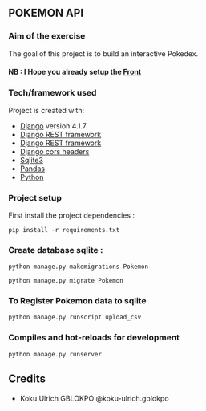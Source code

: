 ## POKEMON API

### Aim of the exercise
The goal of this project is to build an interactive Pokedex. 

#### NB : I Hope you already setup the [Front](https://github.com/koku-ulrich/pokemon)

### Tech/framework used

Project is created with:

* [Django](https://www.djangoproject.com/) version 4.1.7
* [Django REST framework](https://www.django-rest-framework.org/)
* [Django REST framework](https://www.django-rest-framework.org/)
* [Django cors headers](https://pypi.org/project/django-cors-headers/)
* [Sqlite3](https://sqlite.org/index.html)
* [Pandas](https://pandas.pydata.org/)
* [Python](https://www.python.org/)

### Project setup

First install the project dependencies :
```
pip install -r requirements.txt
```

### Create database sqlite :
```
python manage.py makemigrations Pokemon
```
```
python manage.py migrate Pokemon
```

### To Register Pokemon data to sqlite
```
python manage.py runscript upload_csv
```

### Compiles and hot-reloads for development
```
python manage.py runserver
```

## Credits
- Koku Ulrich GBLOKPO @koku-ulrich.gblokpo


